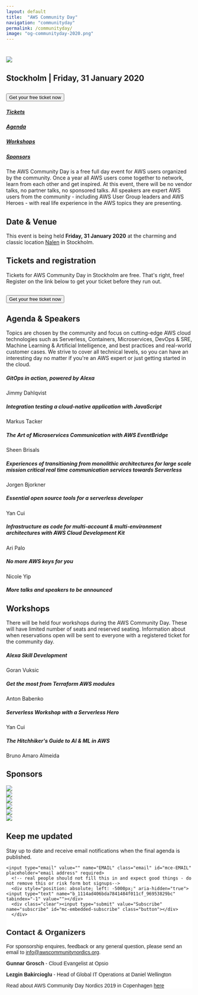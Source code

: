 ```yaml
---
layout: default
title:  "AWS Community Day"
navigation: "communityday"
permalink: /communityday/
image: "og-communityday-2020.png"
---
```


<div class="jumbotron communityday">
  <div class="container text-center">
    <h1><img src="/content/img/awscommunityday-nordics.png" id="communityday-logo" /></h1>
    <h2 class="display-5 mt-4">Stockholm | Friday, 31 January 2020</h2>
    <h2 class="display-5 mt-4"><button class="btn btn-lg btn-primary" type="button" onClick="parent.open('https://www.eventbrite.com/e/aws-community-day-31st-of-jan-2020-stockholm-tickets-78032973725')">Get your free ticket now</button></h2>
  </div>
</div>

<div class="container">

  <div class="row pt-2">
    <div class="col text-center"><h5><a href="#tickets">Tickets</a></h5></div>
    <div class="col text-center"><h5><a href="#agenda">Agenda</a></h5></div>
    <div class="col text-center"><h5><a href="#workshops">Workshops</a></h5></div>
    <div class="col text-center"><h5><a href="#sponsors">Sponsors</a></h5></div>
  </div>

  <p class="mt-4">The AWS Community Day is a free full day event for AWS users organized by the community. Once a year all AWS users come together to network, learn from each other and get inspired. At this event, there will be no vendor talks, no partner talks, no sponsored talks. All speakers are expert AWS users from the community - including AWS User Group leaders and AWS Heroes - with real life experience in the AWS topics they are presenting.</p>

  <h2 class="mt-4">Date &amp; Venue</h2>
  <p>This event is being held <b>Friday, 31 January 2020</b> at the charming and classic location <a href="https://www.nalen.com/english/" target="_blank">Nalen</a> in Stockholm.</p>
  <!-- <p><iframe src="https://www.google.com/maps/embed?pb=!1m18!1m12!1m3!1d2034.7491261483115!2d18.06549851636592!3d59.337142181661534!2m3!1f0!2f0!3f0!3m2!1i1024!2i768!4f13.1!3m3!1m2!1s0x465f9d5d3e1359f5%3A0xbb175cb427e51869!2sNalen!5e0!3m2!1sen!2sse!4v1567588563257!5m2!1sen!2sse" width="100%" height="400" frameborder="0" style="border: 0;"></iframe></p> -->
  <a name="tickets"></a>
  <h2 class="mt-4">Tickets and registration</h2>
  <p>Tickets for AWS Community Day in Stockholm are free. That's right, free! Register on the link below to get your ticket before they run out.</p>
  <h2 class="display-5 mt-4"><button class="btn btn-lg btn-primary" type="button" onClick="parent.open('https://www.eventbrite.com/e/aws-community-day-31st-of-jan-2020-stockholm-tickets-78032973725')">Get your free ticket now</button></h2>
  <a name="agenda"></a>
  <h2 class="mt-4">Agenda &amp; Speakers</h2>
  <p>Topics are chosen by the community and focus on cutting-edge AWS cloud technologies such as Serverless, Containers, Microservices, DevOps &amp; SRE, Machine Learning &amp; Artificial Intelligence, and best practices and real-world customer cases. We strive to cover all technical levels, so you can have an interesting day no matter if you're an AWS expert or just getting started in the cloud.</p>
  <div class="row pt-2">
    <div class="col text-left"><h5>GitOps in action, powered by Alexa</h5>
    <p>Jimmy Dahlqvist <a href="https://twitter.com/jimmydahlqvist" target="_blank"><i class="fab fa-twitter"></i></a></p></div>
    <div class="col text-left"><h5>Integration testing a cloud-native application with JavaScript</h5>
    <p>Markus Tacker <a href="https://twitter.com/coderbyheart" target="_blank"><i class="fab fa-twitter"></i></a></p></div>
  </div>
  <div class="row pt-2">
    <div class="col text-left"><h5>The Art of Microservices Communication with AWS EventBridge</h5>
    <p>Sheen Brisals <a href="https://twitter.com/sheenbrisals" target="_blank"><i class="fab fa-twitter"></i></a> <a href="https://www.linkedin.com/in/sheen-brisals/" target="_blank"><i class="fab fa-linkedin"></i></a></p></div>
    <div class="col text-left"><h5>Experiences of transitioning from monolithic architectures for large scale mission critical real time communication services towards Serverless</h5>
    <p>Jorgen Bjorkner <a href="https://www.linkedin.com/in/jorgen-bjorkner-36985/" target="_blank"><i class="fab fa-linkedin"></i></a></p></div>
  </div>
  <div class="row pt-2">
    <div class="col text-left"><h5>Essential open source tools for a serverless developer</h5>
    <p>Yan Cui <a href="https://twitter.com/theburningmonk" target="_blank"><i class="fab fa-twitter"></i></a> <a href="https://www.linkedin.com/in/theburningmonk/" target="_blank"><i class="fab fa-linkedin"></i></a></p></div>
    <div class="col text-left"><h5>Infrastructure as code for multi-account & multi-environment architectures with AWS Cloud Development Kit</h5>
    <p>Ari Palo <a href="https://twitter.com/aripalo" target="_blank"><i class="fab fa-twitter"></i></a> <a href="https://www.linkedin.com/in/aripalo/" target="_blank"><i class="fab fa-linkedin"></i></a></p></div>
  </div>
  <div class="row pt-2">
    <div class="col text-left"><h5>No more AWS keys for you</h5>
    <p>Nicole Yip <a href="https://twitter.com/Pelicanpie88" target="_blank"><i class="fab fa-twitter"></i></a></p></div>
    <div class="col text-left"><h5>More talks and speakers to be announced</h5>
    <p> </p></div>
  </div>
  <a name="workshops"></a>
  <h2 class="mt-4">Workshops</h2>
  <p>There will be held four workshops during the AWS Community Day. These will have limited number of seats and reserved seating. Information about when reservations open will be sent to everyone with a registered ticket for the community day.</p>
  <div class="row pt-2">
    <div class="col text-left"><h5>Alexa Skill Development</h5>
    <p>Goran Vuksic <a href="https://twitter.com/gvuksic" target="_blank"><i class="fab fa-twitter"></i></a> <a href="https://www.linkedin.com/in/goranvuksic/" target="_blank"><i class="fab fa-linkedin"></i></a></p></div>
    <div class="col text-left"><h5>Get the most from Terraform AWS modules</h5>
    <p>Anton Babenko <a href="https://twitter.com/antonbabenko" target="_blank"><i class="fab fa-twitter"></i></a> <a href="https://www.linkedin.com/in/antonbabenko/" target="_blank"><i class="fab fa-linkedin"></i></a></p></div>
  </div>
  <div class="row pt-2">
    <div class="col text-left"><h5>Serverless Workshop with a Serverless Hero</h5>
    <p>Yan Cui <a href="https://twitter.com/theburningmonk" target="_blank"><i class="fab fa-twitter"></i></a> <a href="https://www.linkedin.com/in/theburningmonk/" target="_blank"><i class="fab fa-linkedin"></i></a></p></div>
    <div class="col text-left"><h5>The Hitchhiker's Guide to AI & ML in AWS</h5>
    <p>Bruno Amaro Almeida <a href="https://twitter.com/bruno_amaro" target="_blank"><i class="fab fa-twitter"></i></a> <a href="https://www.linkedin.com/in/brunoamaroalmeida/" target="_blank"><i class="fab fa-linkedin"></i></a></p></div>
  </div>
  <a name="sponsors"></a>
  <h2 class="mt-4">Sponsors</h2>
  <div class="row pt-5">
    <div class="col text-center"><a href="https://aws.amazon.com/" target="_blank"><img src="/content/img/sponsor_aws.png" class="communityday-sponsor-large"></a></div>
    <div class="col text-center"><a href="https://www.cybercom.com/" target="_blank"><img src="/content/img/sponsor_cybercom.png" class="communityday-sponsor-large"></a></div>
    <div class="col text-center"><a href="https://www.spotinst.com/" target="_blank"><img src="/content/img/sponsor_spotinst.png" class="communityday-sponsor-large"></a></div>
  </div>
  <div class="row pt-5">
    <div class="col text-center"><a href="https://www.danielwellington.com/" target="_blank"><img src="/content/img/dw_logo.png" class="communityday-sponsor-small"></a></div>
    <div class="col text-center"><a href="https://www.opsio.se/" target="_blank"><img src="/content/img/opsio_logo.png" class="communityday-sponsor-small"></a></div>
    <div class="col text-center"><a href="https://www.knowit.se/" target="_blank"><img src="/content/img/knowit_logo.png" class="communityday-sponsor-small"></a></div>
  </div>

  <h2 class="mt-4">Keep me updated</h2>
  <p>Stay up to date and receive email notifications when the final agenda is published.</p>
  <!-- Begin Mailchimp Signup Form -->
  <link href="//cdn-images.mailchimp.com/embedcode/horizontal-slim-10_7.css" rel="stylesheet" type="text/css">
  <style type="text/css">
  	#mc_embed_signup{background:#fff; clear:left; font:14px Helvetica,Arial,sans-serif; width:100%;}
  	/* Add your own Mailchimp form style overrides in your site stylesheet or in this style block.
  	   We recommend moving this block and the preceding CSS link to the HEAD of your HTML file. */
  </style>
  <div id="mc_embed_signup">
  <form action="https://grosch.us20.list-manage.com/subscribe/post?u=1114ad406bda7841484f011cf&amp;id=96953829bc" method="post" id="mc-embedded-subscribe-form" name="mc-embedded-subscribe-form" class="validate" target="_blank" novalidate>
      <div id="mc_embed_signup_scroll">
  	
  	<input type="email" value="" name="EMAIL" class="email" id="mce-EMAIL" placeholder="email address" required>
      <!-- real people should not fill this in and expect good things - do not remove this or risk form bot signups-->
      <div style="position: absolute; left: -5000px;" aria-hidden="true"><input type="text" name="b_1114ad406bda7841484f011cf_96953829bc" tabindex="-1" value=""></div>
      <div class="clear"><input type="submit" value="Subscribe" name="subscribe" id="mc-embedded-subscribe" class="button"></div>
      </div>
  </form>
  </div>
  
  <!--End mc_embed_signup-->
  <a name="contact"></a>
  <h2 class="mt-4">Contact &amp; Organizers</h2>
  <p>For sponsorship enquires, feedback or any general question, please send an email to <a href="mailto:info@awscommunitynordics.org">info@awscommunitynordics.org</a>.</p>
  <p class="mt-4">
    <b>Gunnar Grosch</b> - Cloud Evangelist at Opsio <a href="https://twitter.com/gunnargrosch" target="_blank"><i class="fab fa-twitter"></i></a> <a href="https://www.linkedin.com/in/gunnargrosch/" target="_blank"><i class="fab fa-linkedin"></i></a>
  </p>
  <p>
    <b>Lezgin Bakircioglu</b> - Head of Global IT Operations at Daniel Wellington <a href="https://www.linkedin.com/in/lezgin-bakircioglu-2239b93/" target="_blank"><i class="fab fa-linkedin"></i></a>
  </p>
  <p>
    Read about AWS Community Day Nordics 2019 in Copenhagen <a href="/communityday/2019/">here</a>
  </p>
</div>
